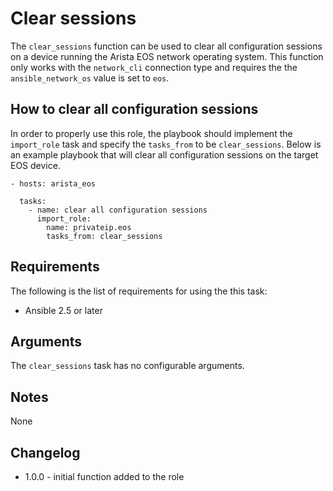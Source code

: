 # Clear sessions
The `clear_sessions` function can be used to clear all configuration sessions
on a device running the Arista EOS network operating system.  This function
only works with the `network_cli` connection type and requires the the
`ansible_network_os` value is set to `eos`.  

## How to clear all configuration sessions
In order to properly use this role, the playbook should implement the
`import_role` task and specify the `tasks_from` to be `clear_sessions`.  Below
is an example playbook that will clear all configuration sessions on the target
EOS device.

```
- hosts: arista_eos
  
  tasks:
    - name: clear all configuration sessions
      import_role:
        name: privateip.eos
        tasks_from: clear_sessions
```

## Requirements
The following is the list of requirements for using the this task:

* Ansible 2.5 or later

## Arguments
The ```clear_sessions``` task has no configurable arguments.

## Notes
None

## Changelog

* 1.0.0 - initial function added to the role


